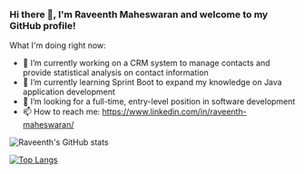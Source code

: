 ### Hi there 👋, I'm Raveenth Maheswaran and welcome to my GitHub profile!



What I'm doing right now:

- 🔭 I’m currently working on a CRM system to manage contacts and provide statistical analysis on contact information
- 🌱 I’m currently learning Sprint Boot to expand my knowledge on Java application development
- 💼 I’m looking for a full-time, entry-level position in software development
- 📫 How to reach me: https://www.linkedin.com/in/raveenth-maheswaran/

![Raveenth's GitHub stats](https://github-readme-stats.vercel.app/api?username=raveen15&show_icons=true&theme=radical)

[![Top Langs](https://github-readme-stats.vercel.app/api/top-langs/?username=raveen15&langs_count=8&theme=radical&card_width=300px)](https://github.com/raveen15/github-readme-stats)
